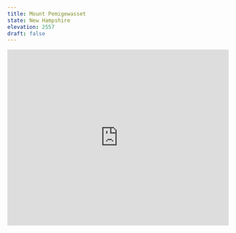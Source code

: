 ```yaml
---
title: Mount Pemigewasset 
state: New Hampshire
elevation: 2557 
draft: false
---
```

<iframe class="alltrails" src="https://www.alltrails.com/widget/trail/us/new-hampshire/mount-pemigewasset-trail-indian-head?u=i&sh=q5vqbr" width="100%" height="400" frameborder="0" scrolling="no" marginheight="0" marginwidth="0" title="AllTrails: Trail Guides and Maps for Hiking, Camping, and Running"></iframe>

